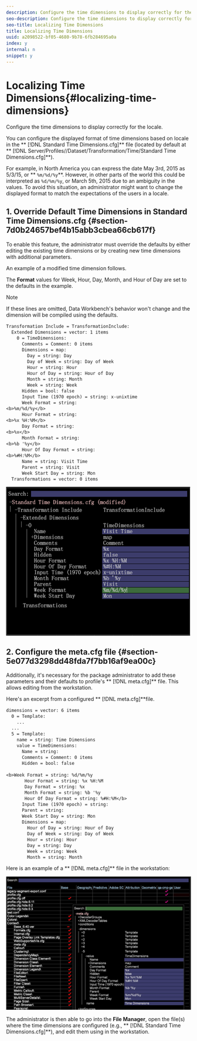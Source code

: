 ```yaml
---
description: Configure the time dimensions to display correctly for the locale.
seo-description: Configure the time dimensions to display correctly for the locale.
seo-title: Localizing Time Dimensions
title: Localizing Time Dimensions
uuid: a2098522-bf05-4680-9b78-6fb284695a0a
index: y
internal: n
snippet: y
---
```


# Localizing Time Dimensions{#localizing-time-dimensions}

Configure the time dimensions to display correctly for the locale.

You can configure the displayed format of time dimensions based on locale in the ** [!DNL Standard Time Dimensions.cfg]** file (located by default at ** [!DNL Server/Profiles/<my profile>/Dataset/Transformation/Time/Standard Time Dimensions.cfg]**).

For example, in North America you can express the date May 3rd, 2015 as 5/3/15, or ** `%m/%d/%y`**. However, in other parts of the world this could be interpreted as `%d/%m/%y`, or March 5th, 2015 due to an ambiguity in the values. To avoid this situation, an administrator might want to change the displayed format to match the expectations of the users in a locale.

## 1. Override Default Time Dimensions in Standard Time Dimensions.cfg {#section-7d0b24657bef4b15abb3cbea66cb617f}

To enable this feature, the administrator must override the defaults by either editing the existing time dimensions or by creating new time dimensions with additional parameters.

An example of a modified time dimension follows.

The **Format** values for Week, Hour, Day, Month, and Hour of Day are set to the defaults in the example. 

>[!NOTE]
>
>If these lines are omitted, Data Workbench's behavior won't change and the dimension will be compiled using the defaults.

```
Transformation Include = TransformationInclude:  
  Extended Dimensions = vector: 1 items 
    0 = TimeDimensions:  
      Comments = Comment: 0 items 
      Dimensions = map:  
        Day = string: Day 
        Day of Week = string: Day of Week 
        Hour = string: Hour 
        Hour of Day = string: Hour of Day 
        Month = string: Month 
        Week = string: Week 
      Hidden = bool: false 
      Input Time (1970 epoch) = string: x-unixtime 
      Week Format = string:  
<b>%m/%d/%y</b> 
      Hour Format = string:  
<b>%x %H:%M</b> 
      Day Format = string:  
<b>%x</b> 
      Month Format = string:  
<b>%b '%y</b> 
      Hour Of Day Format = string:  
<b>%#H:%M</b> 
      Name = string: Visit Time 
      Parent = string: Visit 
      Week Start Day = string: Mon 
  Transformations = vector: 0 items
```

![](assets/6_4_time_format.png)

## 2. Configure the meta.cfg file {#section-5e077d3298dd48fda7f7bb16af9ea00c}

Additionally, it's necessary for the package administrator to add these parameters and their defaults to profile's ** [!DNL meta.cfg]** file. This allows editing from the workstation.

Here's an excerpt from a configured ** [!DNL meta.cfg]**file.

```
dimensions = vector: 6 items 
  0 = Template: 
    ... 
  ... 
  5 = Template: 
    name = string: Time Dimensions 
    value = TimeDimensions: 
      Name = string:  
      Comments = Comment: 0 items 
      Hidden = bool: false 
       
<b>Week Format = string: %d/%m/%y 
       Hour Format = string: %x %H:%M 
       Day Format = string: %x 
       Month Format = string: %b '%y 
       Hour Of Day Format = string: %#H:%M</b> 
      Input Time (1970 epoch) = string:  
      Parent = string:  
      Week Start Day = string: Mon 
      Dimensions = map: 
        Hour of Day = string: Hour of Day 
        Day of Week = string: Day of Week 
        Hour = string: Hour 
        Day = string: Day 
        Week = string: Week 
        Month = string: Month
```

Here is an example of a ** [!DNL meta.cfg]** file in the workstation:

![](assets/dwb_time_format.png)

The administrator is then able to go into the **File Manager**, open the file(s) where the time dimensions are configured (e.g., ** [!DNL Standard Time Dimensions.cfg]**), and edit them using in the workstation. 
